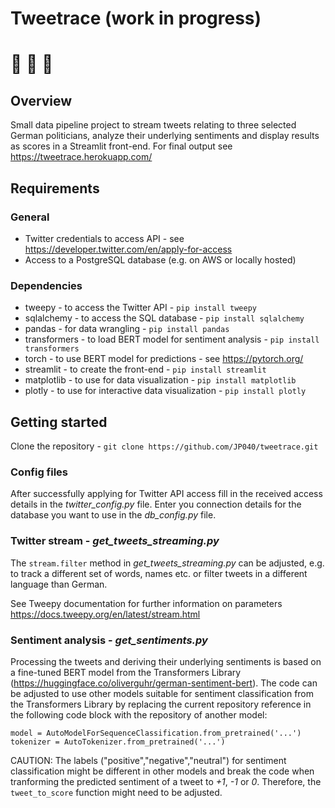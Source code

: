 # Tweetrace (work in progress)
# 🏁 🏁 🏁
## Overview
Small data pipeline project to stream tweets relating to three selected German politicians, analyze their underlying sentiments and display results as scores in a Streamlit front-end. For final output see https://tweetrace.herokuapp.com/

## Requirements
### General
- Twitter credentials to access API - see https://developer.twitter.com/en/apply-for-access
- Access to a PostgreSQL database (e.g. on AWS or locally hosted)
### Dependencies
- tweepy - to access the Twitter API - `pip install tweepy`
- sqlalchemy - to access the SQL database - `pip install sqlalchemy`
- pandas - for data wrangling - `pip install pandas`
- transformers - to load BERT model for sentiment analysis - `pip install transformers`
- torch - to use BERT model for predictions - see https://pytorch.org/ 
- streamlit - to create the front-end - `pip install streamlit`
- matplotlib - to use for data visualization - `pip install matplotlib`
- plotly - to use for interactive data visualization - `pip install plotly`

## Getting started
Clone the repository - `git clone https://github.com/JP040/tweetrace.git`

### Config files
After successfully applying for Twitter API access fill in the received access details in the *twitter_config.py* file.
Enter you connection details for the database you want to use in the *db_config.py* file.

### Twitter stream - *get_tweets_streaming.py*
The `stream.filter` method in *get_tweets_streaming.py* can be adjusted, e.g. to track a different set of words, names etc. or filter tweets in a different language than German. 

See Tweepy documentation for further information on parameters https://docs.tweepy.org/en/latest/stream.html

### Sentiment analysis - *get_sentiments.py*
Processing the tweets and deriving their underlying sentiments is based on a fine-tuned BERT model from the Transformers Library (https://huggingface.co/oliverguhr/german-sentiment-bert). The code can be adjusted to use other models suitable for sentiment classification from the Transformers Library by replacing the current repository reference in the following code block with the repository of another model:
    
    model = AutoModelForSequenceClassification.from_pretrained('...')
    tokenizer = AutoTokenizer.from_pretrained('...')
    
CAUTION: The labels ("positive","negative","neutral") for sentiment classification might be different in other models and break the code when tranforming the predicted sentiment of a tweet to *+1*, *-1* or *0*. Therefore, the `tweet_to_score` function might need to be adjusted.
